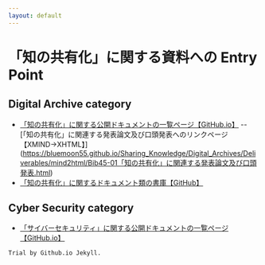 ```yaml
---
layout: default
---
```

# 「知の共有化」に関する資料への Entry Point

## Digital Archive category
- [「知の共有化」に関する公開ドキュメントの一覧ページ【GitHub.io】](https://bluemoon55.github.io/Sharing_Knowledge/Digital_Archives/Deliverables/mind2html/Bib03-01-2%20図書館情報システム関連%20ドキュメント構成.html)
-- [「知の共有化」に関連する発表論文及び口頭発表へのリンクページ【XMIND→XHTML】] (https://bluemoon55.github.io/Sharing_Knowledge/Digital_Archives/Deliverables/mind2html/Bib45-01「知の共有化」に関連する発表論文及び口頭発表.html)
- [「知の共有化」に関するドキュメント類の書庫【GitHub】](https://github.com/BlueMoon55/Sharing_Knowledge)

## Cyber Security category
- [「サイバーセキュリティ」に関する公開ドキュメントの一覧ページ【GitHub.io】](https://bluemoon55.github.io/Sharing_Knowledge/Cyber_Security/Deliverables/mind2html/Bib03-01-3%20サイバーセキュリティ関連ドキュメント構成.html)


```
Trial by Github.io Jekyll.
```
